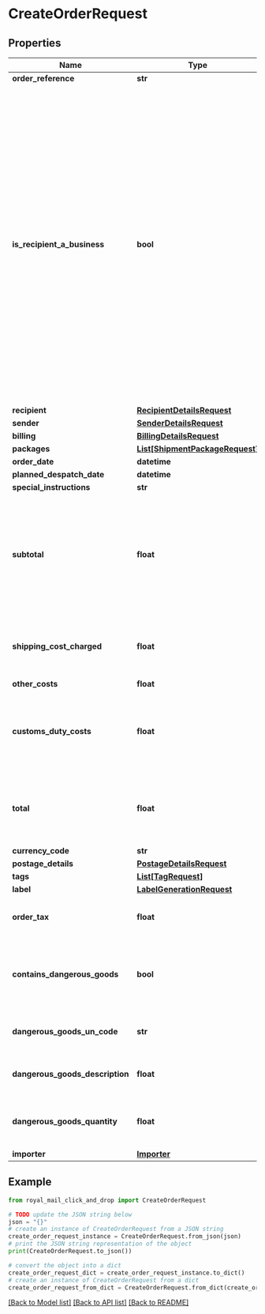 # CreateOrderRequest


## Properties

Name | Type | Description | Notes
------------ | ------------- | ------------- | -------------
**order_reference** | **str** |  | [optional] 
**is_recipient_a_business** | **bool** | Indicates if the recipient is a business or not. Mandatory for Business senders on orders shipping from Great Britain to Northern Ireland, which require additional information for B2B shipments. (Business senders are OBA accounts and OLP accounts declaring themselves as a Business sender). | [optional] 
**recipient** | [**RecipientDetailsRequest**](RecipientDetailsRequest.md) |  | 
**sender** | [**SenderDetailsRequest**](SenderDetailsRequest.md) |  | [optional] 
**billing** | [**BillingDetailsRequest**](BillingDetailsRequest.md) |  | [optional] 
**packages** | [**List[ShipmentPackageRequest]**](ShipmentPackageRequest.md) |  | [optional] 
**order_date** | **datetime** |  | 
**planned_despatch_date** | **datetime** |  | [optional] 
**special_instructions** | **str** |  | [optional] 
**subtotal** | **float** | The total value of all the goods in the order, excluding tax. This should not include retail shipping costs | 
**shipping_cost_charged** | **float** | The shipping costs you charged to your customer | 
**other_costs** | **float** |  | [optional] 
**customs_duty_costs** | **float** | Customs Duty Costs is only supported in DDP (Delivery Duty Paid) services | [optional] 
**total** | **float** | The sum of order subtotal, tax and retail shipping costs | 
**currency_code** | **str** |  | [optional] 
**postage_details** | [**PostageDetailsRequest**](PostageDetailsRequest.md) |  | [optional] 
**tags** | [**List[TagRequest]**](TagRequest.md) |  | [optional] 
**label** | [**LabelGenerationRequest**](LabelGenerationRequest.md) |  | [optional] 
**order_tax** | **float** | The total tax charged for the order | [optional] 
**contains_dangerous_goods** | **bool** | Indicates that the package contents contain a dangerous goods item | [optional] 
**dangerous_goods_un_code** | **str** | UN Code of the dangerous goods | [optional] 
**dangerous_goods_description** | **float** | Description of the dangerous goods | [optional] 
**dangerous_goods_quantity** | **float** | Quantity or volume of the dangerous goods | [optional] 
**importer** | [**Importer**](Importer.md) |  | [optional] 

## Example

```python
from royal_mail_click_and_drop import CreateOrderRequest

# TODO update the JSON string below
json = "{}"
# create an instance of CreateOrderRequest from a JSON string
create_order_request_instance = CreateOrderRequest.from_json(json)
# print the JSON string representation of the object
print(CreateOrderRequest.to_json())

# convert the object into a dict
create_order_request_dict = create_order_request_instance.to_dict()
# create an instance of CreateOrderRequest from a dict
create_order_request_from_dict = CreateOrderRequest.from_dict(create_order_request_dict)
```
[[Back to Model list]](../README_AUTO.md#documentation-for-models) [[Back to API list]](../README_AUTO.md#documentation-for-api-endpoints) [[Back to README]](../README_AUTO.md)


